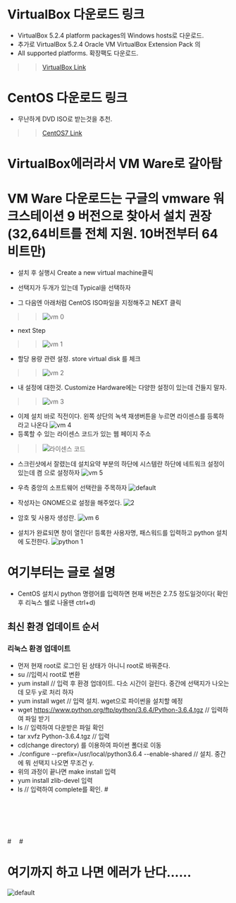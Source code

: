 
# VirtualBox 다운로드 링크
* VirtualBox 5.2.4 platform packages의 Windows hosts로 다운로드.
* 추가로 VirtualBox 5.2.4 Oracle VM VirtualBox Extension Pack 의 
* All supported platforms. 확장팩도 다운로드.

>>[VirtualBox Link](https://www.virtualbox.org/wiki/Downloads)

# CentOS 다운로드 링크
* 무난하게 DVD ISO로 받는것을 추천.
>>[CentOS7 Link](https://extrememanual.net/7184)

# VirtualBox에러라서 VM Ware로 갈아탐
# VM Ware 다운로드는 구글의 vmware 워크스테이션 9 버전으로 찾아서 설치 권장(32,64비트를 전체 지원. 10버전부터 64비트만)
* 설치 후 실행시 Create a new virtual machine클릭
* 선택지가 두개가 있는데 Typical을 선택하자

* 그 다음엔 아래처럼 CentOS ISO파일을 지정해주고 NEXT 클릭
>>![vm 0](https://user-images.githubusercontent.com/27793242/34790615-a391caae-f685-11e7-96a5-ad31682138a6.PNG)

* next Step
>>![vm 1](https://user-images.githubusercontent.com/27793242/34790616-a3bbeff0-f685-11e7-894e-9374f42df884.PNG)

* 할당 용량 관련 설정. store virtual disk 를 체크
>>![vm 2](https://user-images.githubusercontent.com/27793242/34790617-a3e82bb0-f685-11e7-8ef6-0535924bd4d2.PNG)

* 내 설정에 대한것. Customize Hardware에는 다양한 설정이 있는데 건들지 말자.
>>![vm 3](https://user-images.githubusercontent.com/27793242/34790618-a41293a0-f685-11e7-927d-b723087b94ad.PNG)

* 이제 설치 바로 직전이다. 왼쪽 상단의 녹색 재생버튼을 누르면 라이센스를 등록하라고 나온다
![vm 4](https://user-images.githubusercontent.com/27793242/34790619-a4408300-f685-11e7-8bbf-8b40f23c7e12.PNG)
* 등록할 수 있는 라이센스 코드가 있는 웹 페이지 주소
>>![라이센스 코드](http://blog.naver.com/PostView.nhn?blogId=pdj2885&logNo=120176054673)

* 스크린샷에서 잘렸는데 설치요약 부분의 하단에 시스템란 하단에 네트워크 설정이 있는데 켬 으로 설정하자
![vm 5](https://user-images.githubusercontent.com/27793242/34790620-a46e22ec-f685-11e7-913c-fa8ad50ecdde.PNG)

* 우측 중앙의 소프트웨어 선택란을 주목하자
![default](https://user-images.githubusercontent.com/27793242/35059026-26c00f4a-fbfd-11e7-896d-360aa2ca941a.PNG)

* 작성자는 GNOME으로 설정을 해주었다.
![2](https://user-images.githubusercontent.com/27793242/35059028-26f2278c-fbfd-11e7-9885-4d9f3b9bfa37.PNG)

* 암호 및 사용자 생성란.
![vm 6](https://user-images.githubusercontent.com/27793242/34790623-a4c42c46-f685-11e7-828b-6e09f7e48828.PNG)

* 설치가 완료되면 창이 열린다! 등록한 사용자명, 패스워드를 입력하고 python 설치에 도전한다.
![python 1](https://user-images.githubusercontent.com/27793242/34790614-a365c67a-f685-11e7-903c-e9ef17f9e4c2.PNG)

# 여기부터는 글로 설명
* CentOS 설치시 python 명령어를 입력하면 현재 버전은 2.7.5 정도일것이다( 확인후 리눅스 쉘로 나올땐 ctrl+d)

## 최신 환경 업데이트 순서
### 리눅스 환경 업데이트
* 먼저 현재 root로 로그인 된 상태가 아니니 root로 바꿔준다.
* su //입력시 root로 변환
* yum install // 입력 후 환경 업데이트. 다소 시간이 걸린다. 중간에 선택지가 나오는데 모두 y로 처리 하자
* yum install wget // 입력 설치. wget으로 파이썬을 설치할 예정
* wget https://www.python.org/ftp/python/3.6.4/Python-3.6.4.tgz // 입력하여 파일 받기
* ls // 입력하여 다운받은 파일 확인
* tar xvfz Python-3.6.4.tgz // 입력
* cd(change directory) 를 이용하여 파이썬 폴더로 이동
* ./configure --prefix=/usr/local/python3.6.4 --enable-shared // 설치. 중간에 뭐 선택지 나오면 무조건 y.
* 위의 과정이 끝나면 make install 입력
* yum install zlib-devel 입력
* ls // 입력하여 complete를 확인.
#　
# 　
#　
#　
# 여기까지 하고 나면 에러가 난다......
![default](https://user-images.githubusercontent.com/27793242/34790627-a5723f7a-f685-11e7-9ebc-486384b4617f.PNG)
